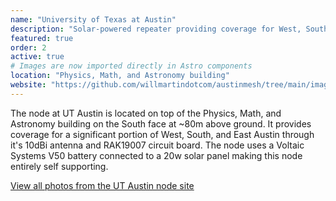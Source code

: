 ```yaml
---
name: "University of Texas at Austin"
description: "Solar-powered repeater providing coverage for West, South, and East Austin"
featured: true
order: 2
active: true
# Images are now imported directly in Astro components
location: "Physics, Math, and Astronomy building"
website: "https://github.com/willmartindotcom/austinmesh/tree/main/images/ut-austin"
---
```


The node at UT Austin is located on top of the Physics, Math, and Astronomy building on the South face at ~80m above ground. It provides coverage for a significant portion of West, South, and East Austin through it's 10dBi antenna and RAK19007 circuit board. The node uses a Voltaic Systems V50 battery connected to a 20w solar panel making this node entirely self supporting.

[View all photos from the UT Austin node site](https://github.com/willmartindotcom/austinmesh/tree/main/images/ut-austin)